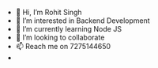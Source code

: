 - 👋 Hi, I’m Rohit Singh
- 👀 I’m interested in Backend Development
- 🌱 I’m currently learning Node JS
- 💞️ I’m looking to collaborate 
- 📫 Reach me on 7275144650
- 

<!---
rs0166347/rs0166347 is a ✨ special ✨ repository because its `README.md` (this file) appears on your GitHub profile.
You can click the Preview link to take a look at your changes.
--->

